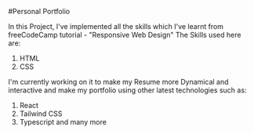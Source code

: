 #Personal Portfolio

In this Project, I've implemented all the skills which I've learnt from freeCodeCamp tutorial - "Responsive Web Design"
The Skills used here are:
1. HTML
2. CSS

I'm currently working on it to make my Resume more Dynamical and interactive and make my portfolio using other latest technologies such as:
1. React
2. Tailwind CSS
3. Typescript and many more